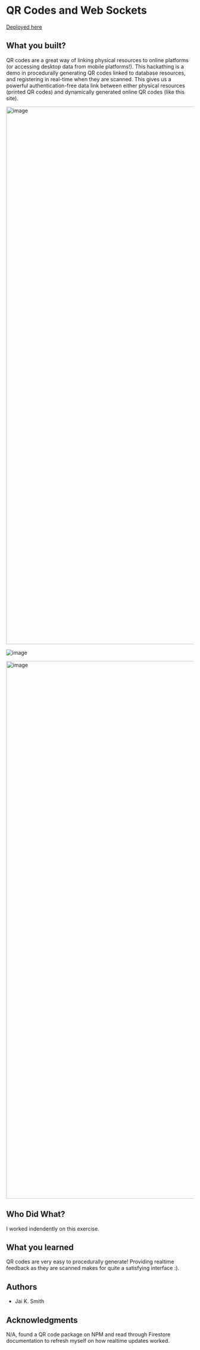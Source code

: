# QR Codes and Web Sockets

[Deployed here](https://cs98-hackathing-1.web.app)

## What you built? 

QR codes are a great way of linking physical resources to online platforms (or accessing desktop data from mobile platforms!). This hackathing is a demo in procedurally generating QR codes linked to database resources, and registering in real-time when they are scanned. This gives us a powerful authentication-free data link between either physical resources (printed QR codes) and dynamically generated online QR codes (like this site).

<img width="1440" alt="image" src="https://user-images.githubusercontent.com/13315242/134399048-8fb91e3a-b78f-472c-bb99-7873c26b68dd.png">

![image](https://user-images.githubusercontent.com/13315242/134399285-cb8e6eeb-667c-4e66-9a96-cea17b5a0a34.png)

<img width="1440" alt="image" src="https://user-images.githubusercontent.com/13315242/134399114-517056c0-ca2b-458d-8f8f-0c9ac7c9f4a1.png">

## Who Did What?

I worked indendently on this exercise.

## What you learned

QR codes are very easy to procedurally generate! Providing realtime feedback as they are scanned makes for quite a satisfying interface :).

## Authors

- Jai K. Smith

## Acknowledgments

N/A, found a QR code package on NPM and read through Firestore documentation to refresh myself on how realtime updates worked.
